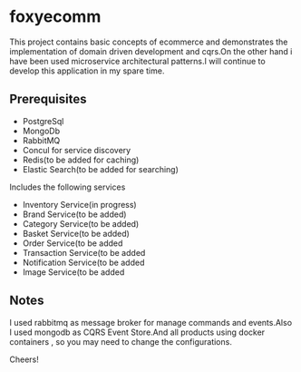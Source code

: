 # foxyecomm
This project contains basic concepts of ecommerce and demonstrates the implementation of domain driven development and cqrs.On the other hand i have been used  microservice architectural patterns.I will continue to develop this application in my spare time.
 

<h2>Prerequisites</h2>

<ul>
<li>PostgreSql</li>
<li>MongoDb</li>
<li>RabbitMQ</li>
<li>Concul for service discovery</li>
<li>Redis(to be added for caching)</li>
<li>Elastic Search(to be added for searching)</li>
</ul>
 
Includes the following services 

<ul>
<li>Inventory Service(in progress)</li>
<li>Brand Service(to be added)</li>
<li>Category Service(to be added)</li>
<li>Basket Service(to be added)</li>
<li>Order Service(to be added</li>
<li>Transaction Service(to be added</li>
<li>Notification Service(to be added</li>
<li>Image Service(to be added</li>
</ul>

<h2>Notes</h2>
I used rabbitmq as message broker for manage commands and events.Also I used mongodb as  CQRS Event Store.And all products using docker containers , so you may need to change the configurations.

Cheers!

